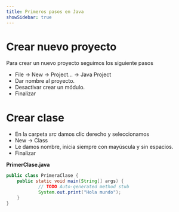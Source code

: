 ```yaml
---
title: Primeros pasos en Java
showSidebar: true
---
```

# Crear nuevo proyecto
Para crear un nuevo proyecto seguimos los siguiente pasos
* File -> New -> Project... -> Java Project
* Dar nombre al proyecto.
* Desactivar crear un módulo.
* Finalizar

# Crear clase
* En la carpeta *src* damos clic derecho y seleccionamos
* New -> Class
* Le damos nombre, inicia siempre con mayúscula y sin espacios.
* Finalizar

**PrimerClase.java**

```java
public class PrimeraClase {
	public static void main(String[] args) {
			// TODO Auto-generated method stub
			System.out.print("Hola mundo");
	}
}
```